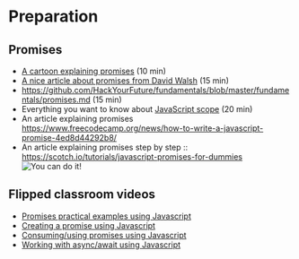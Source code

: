 # Preparation

## Promises
- [A cartoon explaining promises](https://fullstackjournal.wordpress.com/2018/07/06/the-promise-js-explained-i-burger-party/) (10 min)
- [A nice article about promises from David Walsh](https://davidwalsh.name/promises) (15 min)
- https://github.com/HackYourFuture/fundamentals/blob/master/fundamentals/promises.md (15 min)
- Everything you want to know about [JavaScript scope](https://toddmotto.com/everything-you-wanted-to-know-about-javascript-scope/) (20 min)
- An article explaining promises https://www.freecodecamp.org/news/how-to-write-a-javascript-promise-4ed8d44292b8/
- An article explaining promises step by step  :: https://scotch.io/tutorials/javascript-promises-for-dummies
![You can do it!](https://media.giphy.com/media/yoJC2K6rCzwNY2EngA/giphy.gif)


## Flipped classroom videos
- [Promises practical examples using Javascript](https://youtu.be/o_m4clbtzeI)
- [Creating a promise using Javascript](https://youtu.be/qapwmq5UA6Y)
- [Consuming/using promises using Javascript](https://youtu.be/G4YSi6VA2gw)
- [Working with async/await using Javascript](https://youtu.be/6Hq6AywZ7FY)
